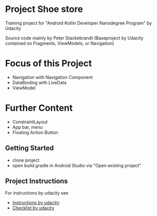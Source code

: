 # Project Shoe store
Training project for "Android Kotlin Developer Nanodegree Program" by Udacity

Source code mainly by Peter Stackebrandt 
(Baseproject by Udacity contained no Fragments, ViewModels, or Navigation)

# Focus of this Project
 * Navigation with Navigation Component
 * DataBinding with LiveData
 * ViewModel

# Further Content
 * ConstraintLayout
 * App bar, menu
 * Floating Action Button

## Getting Started
- clone project
- open build.gradle in Android Studio via "Open existing project"

## Project Instructions
For instructions by udacity see
- [Instructions by udacity](starter/instructions.md) 
- [Checklist by udacity](starter/check_list.md) 
